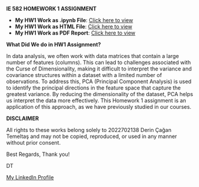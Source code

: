 **IE 582 HOMEWORK 1 ASSIGNMENT**

- **My HW1 Work as .ipynb File**: [Click here to view](https://github.com/BU-IE-582/fall-24-derincagantemeltas/blob/main/HW1/code_updated.ipynb)
- **My HW1 Work as HTML File**: [Click here to view](https://github.com/BU-IE-582/fall-24-derincagantemeltas/blob/main/HW1/report_updated.html)
- **My HW1 Work as PDF Report**: [Click here to view](https://github.com/BU-IE-582/fall-24-derincagantemeltas/blob/main/HW1/IE582_HOMEWORK1_DERINCAGANTEMELTAS.pdf)

**What Did We do in HW1 Assignment?**

In data analysis, we often work with data matrices that contain a large number of features (columns). This can lead to challenges associated with the Curse of Dimensionality, making it difficult to interpret the variance and covariance structures within a dataset with a limited number of observations. To address this, PCA (Principal Component Analysis) is used to identify the principal directions in the feature space that capture the greatest variance. By reducing the dimensionality of the dataset, PCA helps us interpret the data more effectively. This Homework 1 assignment is an application of this approach, as we have previously studied in our courses.

**DISCLAIMER**

All rights to these works belong solely to 2022702138 Derin Çağan Temeltaş and may not be copied, reproduced, or used in any manner without prior consent.

Best Regards,
Thank you!

DT

[My LinkedIn Profile](https://www.linkedin.com/in/derintemeltas/)

